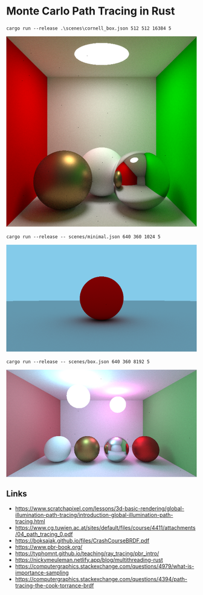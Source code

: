 # Monte Carlo Path Tracing in Rust

`cargo run --release .\scenes\cornell_box.json 512 512 16384 5  `

![cornell box](img/render-1695670962-512x512-s16384-b5.png)

`cargo run --release -- scenes/minimal.json 640 360 1024 5`

![minimal.json](./img/render-1695660012-640x360-s1024-b5.png)

`cargo run --release -- scenes/box.json 640 360 8192 5`

![box.json](./img/render-1695660447-640x360-s8192-b5.png)

## Links

-   https://www.scratchapixel.com/lessons/3d-basic-rendering/global-illumination-path-tracing/introduction-global-illumination-path-tracing.html
-   https://www.cg.tuwien.ac.at/sites/default/files/course/4411/attachments/04_path_tracing_0.pdf
-   https://boksajak.github.io/files/CrashCourseBRDF.pdf
-   https://www.pbr-book.org/
-   https://typhomnt.github.io/teaching/ray_tracing/pbr_intro/
-   https://nickymeuleman.netlify.app/blog/multithreading-rust
-   https://computergraphics.stackexchange.com/questions/4979/what-is-importance-sampling
-   https://computergraphics.stackexchange.com/questions/4394/path-tracing-the-cook-torrance-brdf
